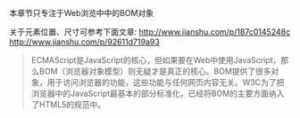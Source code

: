 本章节只专注于Web浏览中中的BOM对象

关于元素位置、尺寸可参考下面文章:
<http://www.jianshu.com/p/187c0145248c>
<http://www.jianshu.com/p/92611d719a93>

> ECMAScript是JavaScript的核心，但如果要在Web中使用JavaScript，那么BOM（浏览器对象模型）则无疑才是真正的核心。BOM提供了很多对象，用于访问浏览器的功能，这些功能与任何网页内容无关。W3C为了把浏览器中的JavaScript最基本的部分标准化，已经将BOM的主要方面纳入了HTML5的规范中。